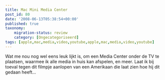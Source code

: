 ```yaml
---
title: Mac Mini Media Center
post_id: 80
date: '2008-06-13T05:38:54+00:00'
published: true
taxonomy:
    migration-status: review
    category: [Ongecategoriseerd]
tags: [apple,mac,media,video,youtube,apple,mac,media,video,youtube]
---
```

Wat me nou nog wel eens leuk lijkt is, om een Media Center onder de TV te plaatsen, waarmee ik alle media in huis kan afspelen, en meer. Laat ik bij toeval tegen dit filmpje aanlopen van een Amerikaan die laat zien hoe hij dit gedaan heeft…

 